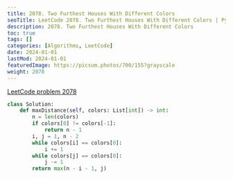 ```yaml
---
title: 2078. Two Furthest Houses With Different Colors
seoTitle: LeetCode 2078. Two Furthest Houses With Different Colors | Python solution and explanation
description: 2078. Two Furthest Houses With Different Colors
toc: true
tags: []
categories: [Algorithms, LeetCode]
date: 2024-01-01
lastMod: 2024-01-01
featuredImage: https://picsum.photos/700/155?grayscale
weight: 2078
---
```


[LeetCode problem 2078](https://leetcode.com/problems/two-furthest-houses-with-different-colors/)

```python
class Solution:
    def maxDistance(self, colors: List[int]) -> int:
        n = len(colors)
        if colors[0] != colors[-1]:
            return n - 1
        i, j = 1, n - 2
        while colors[i] == colors[0]:
            i += 1
        while colors[j] == colors[0]:
            j -= 1
        return max(n - i - 1, j)

```
